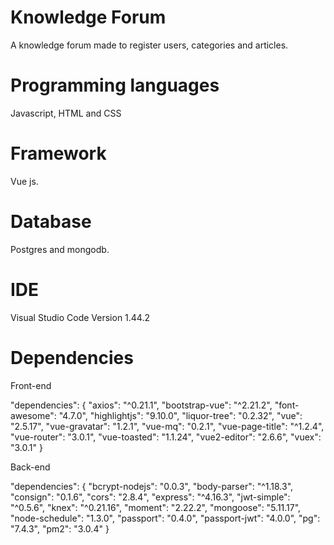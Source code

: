 # Knowledge Forum
A knowledge forum made to register users, categories and articles.

# Programming languages
Javascript, HTML and CSS

# Framework
Vue js.

# Database
Postgres and mongodb.

# IDE
Visual Studio Code Version 1.44.2

# Dependencies

Front-end

"dependencies": {
    "axios": "^0.21.1",
    "bootstrap-vue": "^2.21.2",
    "font-awesome": "4.7.0",
    "highlightjs": "9.10.0",
    "liquor-tree": "0.2.32",
    "vue": "2.5.17",
    "vue-gravatar": "1.2.1",
    "vue-mq": "0.2.1",
    "vue-page-title": "^1.2.4",
    "vue-router": "3.0.1",
    "vue-toasted": "1.1.24",
    "vue2-editor": "2.6.6",
    "vuex": "3.0.1"
}
  
Back-end
  
"dependencies": {
    "bcrypt-nodejs": "0.0.3",
    "body-parser": "^1.18.3",
    "consign": "0.1.6",
    "cors": "2.8.4",
    "express": "^4.16.3",
    "jwt-simple": "^0.5.6",
    "knex": "^0.21.16",
    "moment": "2.22.2",
    "mongoose": "5.11.17",
    "node-schedule": "1.3.0",
    "passport": "0.4.0",
    "passport-jwt": "4.0.0",
    "pg": "7.4.3",
    "pm2": "3.0.4"
}
